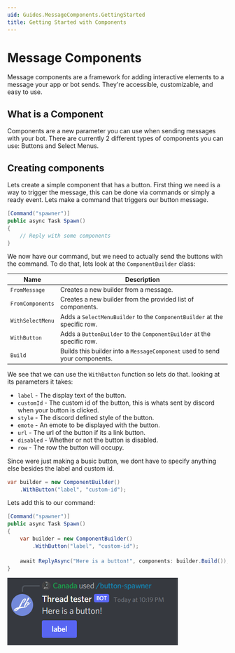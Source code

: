 ```yaml
---
uid: Guides.MessageComponents.GettingStarted
title: Getting Started with Components
---
```


# Message Components

Message components are a framework for adding interactive elements to a message your app or bot sends. They're accessible, customizable, and easy to use.

## What is a Component

Components are a new parameter you can use when sending messages with your bot. There are currently 2 different types of components you can use: Buttons and Select Menus.

## Creating components

Lets create a simple component that has a button. First thing we need is a way to trigger the message, this can be done via commands or simply a ready event. Lets make a command that triggers our button message.

```cs
[Command("spawner")]
public async Task Spawn()
{
    // Reply with some components
}
```

We now have our command, but we need to actually send the buttons with the command. To do that, lets look at the `ComponentBuilder` class:

| Name             | Description                                                                 |
| ---------------- | --------------------------------------------------------------------------- |
| `FromMessage`    | Creates a new builder from a message.                                       |
| `FromComponents` | Creates a new builder from the provided list of components.                 |
| `WithSelectMenu` | Adds a `SelectMenuBuilder` to the `ComponentBuilder` at the specific row.   |
| `WithButton`     | Adds a `ButtonBuilder` to the `ComponentBuilder` at the specific row.       |
| `Build`          | Builds this builder into a `MessageComponent` used to send your components. |

We see that we can use the `WithButton` function so lets do that. looking at its parameters it takes:

- `label` - The display text of the button.
- `customId` - The custom id of the button, this is whats sent by discord when your button is clicked.
- `style` - The discord defined style of the button.
- `emote` - An emote to be displayed with the button.
- `url` - The url of the button if its a link button.
- `disabled` - Whether or not the button is disabled.
- `row` - The row the button will occupy.

Since were just making a busic button, we dont have to specify anything else besides the label and custom id.

```cs
var builder = new ComponentBuilder()
    .WithButton("label", "custom-id");
```

Lets add this to our command:

```cs
[Command("spawner")]
public async Task Spawn()
{
    var builder = new ComponentBuilder()
        .WithButton("label", "custom-id");

    await ReplyAsync("Here is a button!", components: builder.Build());
}
```

![](images\image1.png)
